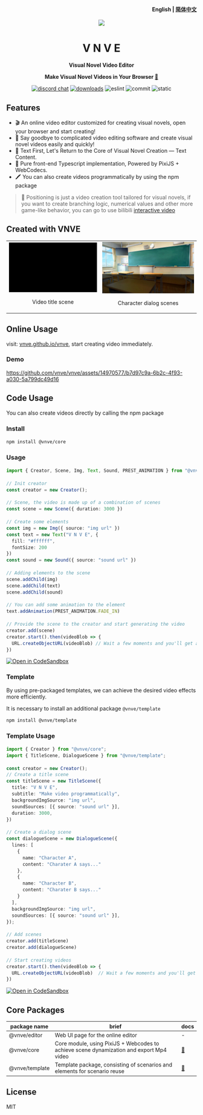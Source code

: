 <h4 align="right"><strong>English</strong> | <a href="https://github.com/vnve/vnve/blob/main/README_CN.md">简体中文</a></h4>
<p align="center">
  <img src="https://vnve.github.io/vnve/logo.png" width=138/>
</p>
<h1 align="center">V N V E</h1>
<p align="center"><strong>Visual Novel Video Editor</strong></p>
<p align="center"><strong>Make Visual Novel Videos in Your Browser <a href="https://vnve.github.io/vnve/"> 🔗 </a></strong></p>
<div align="center">
  <a href="https://discord.gg/sc9jpqBAbs"><img src="https://img.shields.io/badge/chat-discord-blue?style=flat&logo=discord" alt="discord chat"></a>
  <a href="https://www.npmjs.com/package/@vnve/core"><img src="https://img.shields.io/npm/dm/%40vnve/core" alt="downloads"></a>
  <img src="https://github.com/vnve/vnve/actions/workflows/eslint.yml/badge.svg" alt="eslint">
  <img src="https://img.shields.io/github/commit-activity/m/vnve/vnve" alt="commit">
  <img src="https://github.com/vnve/vnve/actions/workflows/static.yml/badge.svg" alt="static">
</div>

## Features

- 🎬 An online video editor customized for creating visual novels, open your browser and start creating!
- 👋 Say goodbye to complicated video editing software and create visual novel videos easily and quickly!
- 📝 Text First, Let's Return to the Core of Visual Novel Creation — Text Content.
- 🚀 Pure front-end Typescript implementation, Powered by PixiJS + WebCodecs.
- 🖍️ You can also create videos programmatically by using the npm package
> 👻 Positioning is just a video creation tool tailored for visual novels, if you want to create branching logic, numerical values and other more game-like behavior, you can go to use bilibili [interactive video](https://member.bilibili.com/platform/upload/video/interactive)

## Created with VNVE
<table>
<tr>
<td align="center">
<img style="width: 360px" src="demo/titleScene.gif" />
<p>Video title scene</p>
<td align="center">
<img style="width: 360px" src="demo/dialogueScene.gif" />
<p>Character dialog scenes</p>
</td>
</tr>
</table>

## Online Usage
visit: [vnve.github.io/vnve](https://vnve.github.io/vnve/), start creating video immediately.

### Demo
https://github.com/vnve/vnve/assets/14970577/b7d97c9a-6b2c-4f93-a030-5a799dc49d16

## Code Usage
You can also create videos directly by calling the npm package

### Install
```bash
npm install @vnve/core
```

### Usage
```typescript
import { Creator, Scene, Img, Text, Sound, PREST_ANIMATION } from "@vnve/core";

// Init creator
const creator = new Creator();

// Scene, the video is made up of a combination of scenes
const scene = new Scene({ duration: 3000 })

// Create some elements
const img = new Img({ source: "img url" })
const text = new Text("V N V E", {
  fill: "#ffffff",
  fontSize: 200
})
const sound = new Sound({ source: "sound url" })

// Adding elements to the scene
scene.addChild(img)
scene.addChild(text)
scene.addChild(sound)

// You can add some animation to the element
text.addAnimation(PREST_ANIMATION.FADE_IN)

// Provide the scene to the creator and start generating the video
creator.add(scene)
creator.start().then(videoBlob => {
  URL.createObjectURL(videoBlob) // Wait a few moments and you'll get an mp4 file
})
```
[![Open in CodeSandbox](https://img.shields.io/badge/Open%20in-CodeSandbox-blue?style=flat-square&logo=codesandbox)](https://codesandbox.io/s/make-video-programmatically-with-vnve-27z2cv)

### Template
By using pre-packaged templates, we can achieve the desired video effects more efficiently.

It is necessary to install an additional package `@vnve/template`

```bash
npm install @vnve/template
```

### Template Usage
```typescript
import { Creator } from "@vnve/core";
import { TitleScene, DialogueScene } from "@vnve/template";

const creator = new Creator();
// Create a title scene
const titleScene = new TitleScene({
  title: "V N V E",
  subtitle: "Make video programmatically",
  backgroundImgSource: "img url",
  soundSources: [{ source: "sound url" }],
  duration: 3000,
})

// Create a dialog scene
const dialogueScene = new DialogueScene({
  lines: [
    {
      name: "Character A",
      content: "Charater A says..."
    },
    {
      name: "Character B",
      content: "Charater B says..."
    }
  ],
  backgroundImgSource: "img url",
  soundSources: [{ source: "sound url" }],
});

// Add scenes
creator.add(titleScene)
creator.add(dialogueScene)

// Start creating videos
creator.start().then(videoBlob => {
  URL.createObjectURL(videoBlob)  // Wait a few moments and you'll get an mp4 file
})
```
[![Open in CodeSandbox](https://img.shields.io/badge/Open%20in-CodeSandbox-blue?style=flat-square&logo=codesandbox)](https://codesandbox.io/s/make-video-programmatically-with-vnve-template-4j467p)

## Core Packages
| package name | brief | docs |
|  ----  | ----  | ---- |
| @vnve/editor | Web UI page for the online editor | - |
| @vnve/core | Core module, using PixiJS + Webcodes to achieve scene dynamization and export Mp4 video | [📖](https://github.com/vnve/vnve/blob/main/packages/core/README.md) |
| @vnve/template | Template package, consisting of scenarios and elements for scenario reuse | [📖](https://github.com/vnve/vnve/blob/main/packages/template/README.md) |

## License
MIT
